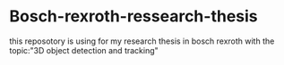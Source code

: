 # Bosch-rexroth-ressearch-thesis
this reposotory is using for my research thesis in bosch rexroth with the topic:"3D object detection and tracking"
